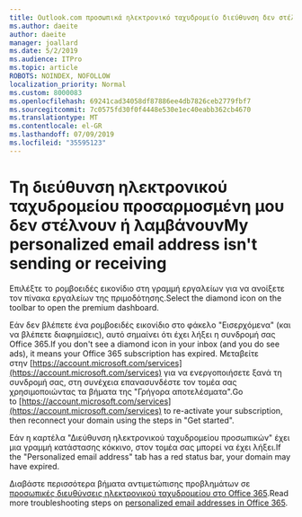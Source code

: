 ```yaml
---
title: Outlook.com προσωπικά ηλεκτρονικό ταχυδρομείο διεύθυνση δεν στέλνουν ή λαμβάνουν
ms.author: daeite
author: daeite
manager: joallard
ms.date: 5/2/2019
ms.audience: ITPro
ms.topic: article
ROBOTS: NOINDEX, NOFOLLOW
localization_priority: Normal
ms.custom: 8000083
ms.openlocfilehash: 69241cad34058df87886ee4db7826ceb2779fbf7
ms.sourcegitcommit: 7c0575fd30f0f4448e530e1ec40eabb362cb4670
ms.translationtype: MT
ms.contentlocale: el-GR
ms.lasthandoff: 07/09/2019
ms.locfileid: "35595123"
---
```

# <a name="my-personalized-email-address-isnt-sending-or-receiving"></a><span data-ttu-id="3dce7-102">Τη διεύθυνση ηλεκτρονικού ταχυδρομείου προσαρμοσμένη μου δεν στέλνουν ή λαμβάνουν</span><span class="sxs-lookup"><span data-stu-id="3dce7-102">My personalized email address isn't sending or receiving</span></span>

<span data-ttu-id="3dce7-103">Επιλέξτε το ρομβοειδές εικονίδιο στη γραμμή εργαλείων για να ανοίξετε τον πίνακα εργαλείων της πριμοδότησης.</span><span class="sxs-lookup"><span data-stu-id="3dce7-103">Select the diamond icon on the toolbar to open the premium dashboard.</span></span>

<span data-ttu-id="3dce7-104">Εάν δεν βλέπετε ένα ρομβοειδές εικονίδιο στο φάκελο "Εισερχόμενα" (και να βλέπετε διαφημίσεις), αυτό σημαίνει ότι έχει λήξει η συνδρομή σας Office 365.</span><span class="sxs-lookup"><span data-stu-id="3dce7-104">If you don't see a diamond icon in your inbox (and you do see ads), it means your Office 365 subscription has expired.</span></span> <span data-ttu-id="3dce7-105">Μεταβείτε στην [https://account.microsoft.com/services](https://account.microsoft.com/services) για να ενεργοποιήσετε ξανά τη συνδρομή σας, στη συνέχεια επανασυνδέστε τον τομέα σας χρησιμοποιώντας τα βήματα της "Γρήγορα αποτελέσματα".</span><span class="sxs-lookup"><span data-stu-id="3dce7-105">Go to [https://account.microsoft.com/services](https://account.microsoft.com/services) to re-activate your subscription, then reconnect your domain using the steps in "Get started".</span></span>

<span data-ttu-id="3dce7-106">Εάν η καρτέλα "Διεύθυνση ηλεκτρονικού ταχυδρομείου προσωπικών" έχει μια γραμμή κατάστασης κόκκινο, στον τομέα σας μπορεί να έχει λήξει.</span><span class="sxs-lookup"><span data-stu-id="3dce7-106">If the "Personalized email address" tab has a red status bar, your domain may have expired.</span></span>

<span data-ttu-id="3dce7-107">Διαβάστε περισσότερα βήματα αντιμετώπισης προβλημάτων σε [προσωπικές διευθύνσεις ηλεκτρονικού ταχυδρομείου στο Office 365](https://support.office.com/article/75416a58-b225-4c02-8c07-8979403b427b?wt.mc_id=Office_Outlook_com_Alchemy).</span><span class="sxs-lookup"><span data-stu-id="3dce7-107">Read more troubleshooting steps on [personalized email addresses in Office 365](https://support.office.com/article/75416a58-b225-4c02-8c07-8979403b427b?wt.mc_id=Office_Outlook_com_Alchemy).</span></span>